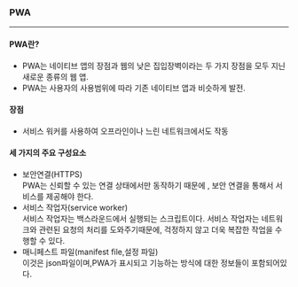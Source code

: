 ### PWA
---------
#### PWA란?
+ PWA는 네이티브 앱의 장점과 웹의 낮은 집입장벽이라는 두 가지 장점을 모두 지닌 새로운 종류의 웹 앱.
+ PWA는 사용자의 사용범위에 따라 기존 네이티브 앱과 비슷하게 발전.

#### 장점
+ 서비스 워커를 사용하여 오프라인이나 느린 네트워크에서도 작동

#### 세 가지의 주요 구성요소

+ 보안연결(HTTPS) <br>
PWA는 신뢰할 수 있는 연결 상태에서만 동작하기 때문에 , 보안 연결을 통해서 서비스를 제공해야 한다. <br>
+ 서비스 작업자(service worker) <br>
서비스 작업자는 백스라운드에서 실행되는 스크립트이다. 서비스 작업자는 네트워크와 관련된 요청의 처리를 도와주기때문에, 걱정하지 않고 더욱 복잡한 작업을 수행할 수 있다. <br>
+ 매니페스트 파일(manifest file,설정 파일) <br>
이것은 json파일이며,PWA가 표시되고 기능하는 방식에 대한 정보들이 포함되어있다.






